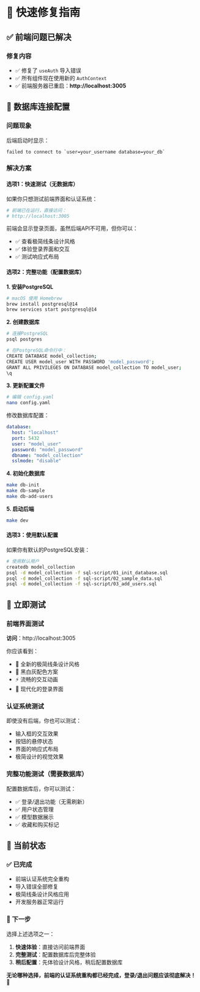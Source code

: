 # 🚀 快速修复指南

## ✅ 前端问题已解决

### 修复内容
- ✅ 修复了 `useAuth` 导入错误
- ✅ 所有组件现在使用新的 `AuthContext`
- ✅ 前端服务器已重启：**http://localhost:3005**

## 🔧 数据库连接配置

### 问题现象
后端启动时显示：
```
failed to connect to `user=your_username database=your_db`
```

### 解决方案

#### 选项1：快速测试（无数据库）
如果你只想测试前端界面和认证系统：
```bash
# 前端已在运行，直接访问：
# http://localhost:3005
```

前端会显示登录页面，虽然后端API不可用，但你可以：
- ✅ 查看极简线条设计风格
- ✅ 体验登录界面和交互
- ✅ 测试响应式布局

#### 选项2：完整功能（配置数据库）

**1. 安装PostgreSQL**
```bash
# macOS 使用 Homebrew
brew install postgresql@14
brew services start postgresql@14
```

**2. 创建数据库**
```bash
# 连接PostgreSQL
psql postgres

# 在PostgreSQL命令行中：
CREATE DATABASE model_collection;
CREATE USER model_user WITH PASSWORD 'model_password';
GRANT ALL PRIVILEGES ON DATABASE model_collection TO model_user;
\q
```

**3. 更新配置文件**
```bash
# 编辑 config.yaml
nano config.yaml
```

修改数据库配置：
```yaml
database:
  host: "localhost"
  port: 5432
  user: "model_user"
  password: "model_password" 
  dbname: "model_collection"
  sslmode: "disable"
```

**4. 初始化数据库**
```bash
make db-init
make db-sample
make db-add-users
```

**5. 启动后端**
```bash
make dev
```

#### 选项3：使用默认配置
如果你有默认的PostgreSQL安装：
```bash
# 使用默认用户
createdb model_collection
psql -d model_collection -f sql-script/01_init_database.sql
psql -d model_collection -f sql-script/02_sample_data.sql
psql -d model_collection -f sql-script/03_add_users.sql
```

## 🧪 立即测试

### 前端界面测试
**访问**：http://localhost:3005

你应该看到：
- 🎨 全新的极简线条设计风格
- 🖤 黑白灰配色方案
- ⚡ 流畅的交互动画
- 📱 现代化的登录界面

### 认证系统测试
即使没有后端，你也可以测试：
- 输入框的交互效果
- 按钮的悬停状态
- 界面的响应式布局
- 极简设计的视觉效果

### 完整功能测试（需要数据库）
配置数据库后，你可以测试：
- ✅ 登录/退出功能（无需刷新）
- ✅ 用户状态管理
- ✅ 模型数据展示
- ✅ 收藏和购买标记

## 🎯 当前状态

### ✅ 已完成
- 前端认证系统完全重构
- 导入错误全部修复
- 极简线条设计风格应用
- 开发服务器正常运行

### 🔄 下一步
选择上述选项之一：
1. **快速体验**：直接访问前端界面
2. **完整测试**：配置数据库后完整体验
3. **稍后配置**：先体验设计风格，稍后配置数据库

**无论哪种选择，前端的认证系统重构都已经完成，登录/退出问题应该彻底解决！** 🎉 